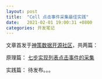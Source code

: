 ```yaml
---
layout: post
title:  "Cell 点击事件采集最佳实践"
date:   2021-02-01 19:00:31 +0800
categories: 开发笔记
---
```


文章首发于[神策数据开源社区](https://opensource.sensorsdata.cn/)，共两篇：

原理篇：
[七步实现列表点击事件的采集](https://mp.weixin.qq.com/s/aK8rN7NQ0N53yZ0YdvsbLg)

实践篇：
待发布。。。
